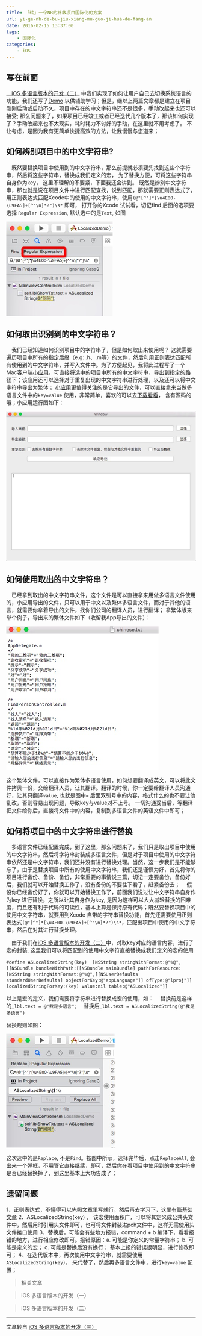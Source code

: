 ```yaml
---
title: 「转」一个NB的补救项目国际化的方案
url: yi-ge-nb-de-bu-jiu-xiang-mu-guo-ji-hua-de-fang-an
date: 2016-02-15 13:37:00
tags:
    - 国际化
categories:
	- iOS
---
```


## 写在前面

[ iOS 多语言版本的开发（二）](http://www.devashen.com/blog/2016/01/15/localized02/) 中我们实现了如何让用户自己去切换系统语言的功能，我们还写了[Demo](https://github.com/Ashen-Zhao/easyLocalized) 以供辅助学习；但是，继以上两篇文章都是建立在项目刚刚启动或启动不久，项目中存在的中文字符串还不是很多，手动改起来也还可以接受; 那么问题来了，如果项目已经竣工或者已经迭代几个版本了，那该如何实现了？手动改起来也不太现实，耗时耗力不讨好的手动，在这里就不用考虑了。 不让考虑，是因为我有更简单快捷高效的方法，让我慢慢与您道来；

## 如何辨别项目中的中文字符串?

 既然要替换项目中使用到的中文字符串，那么前提就必须要先找到这些个字符串，然后将这些字符串，替换成我们定义的宏， 为了替换方便，可将这些字符串自身作为key， 这里不理解的不要紧，下面我还会讲到。 既然是辨别中文字符串，那也就是说在项目文件中进行匹配查找，说到匹配，那就需要正则表达式了，用正则表达式匹配Xcode中的使用的中文字符串，使用`(@"[^"]*[\u4E00-\u9FA5]+[^"\n]*?")\s*` 即可， 打开你的Xcode 试试看，切记find 后面的选项要选择 `Regular Expression`, 默认选中的是`Text`, 如图

![啊神多语言](/images/2018-05-25-13-32-53.png)

## 如何取出识别到的中文字符串？

 我们已经知道如何识别项目中的字符串了，但是如何取出来使用呢？ 这就需要遍历项目中所有的指定后缀（e.g: .h、.m等）的文件，然后利用正则表达匹配所有使用到的中文字符串，并写入文件中。为了方便起见，我将此过程写了一个Mac客户端[小应用](https://github.com/Ashen-Zhao/ReadChinese)，可直接将选中的项目中所有的中文字符串，导出到指定的路径下；该应用还可以选择对于重复出现的中文字符串进行处理，以及还可以将中文字符串导出为繁体； [小应用](https://github.com/Ashen-Zhao/ReadChinese)更值得关注的是它导出的文件，可以直接拿来当做多语言文件中的`key=value` 使用，非常简单，喜欢的可以去[下载看看](https://github.com/Ashen-Zhao/ReadChinese)， 含有源码的哦；小应用运行图如下：

![啊神多语言](/images/2018-05-25-13-48-12.png)

## 如何使用取出的中文字符串？

 已经拿到取出的中文字符串文件，这个文件是可以直接拿来用做多语言文件使用的，小应用导出的文件，只可以用于中文以及繁体多语言文件，而对于其他的语言，就需要你拿着导出的文件，找你们公司的翻译人员，进行翻译； 拿繁体版来举个例子，导出来的繁体文件如下（收留我App导出的文件）：

![啊神多语言](/images/2018-05-25-13-48-38.png)

这个繁体文件，可以直接作为繁体多语言使用，如何想要翻译成英文，可以将此文件拷贝一份，交给翻译人员，让其翻译。翻译的时候，你一定要给翻译人员沟通好，让其只翻译`value`, 也就是图中`=` 后面双引号中的内容，格式什么的也不要让他乱改，否则容易出现问题，导致key与value对不上号。 一切沟通妥当后，等翻译把文件给你后，直接将文件中的内容，复制到多语言文件的英语文件中即可；

## 如何将项目中的中文字符串进行替换

 多语言文件已经配置完成，到了这里，那么问题来了，我们只是取出项目中使用的中文字符串，然后将字符串封装成多语言文件，但是对于项目中使用的中文字符串依然还是中文字符串，我们还并没有进行替换处理。当然，这一步我们是不能够忘了，由于是替换项目中所有的使用中文字符串，我们还是谨慎为好，首先将你的项目进行备份、备份、备份，非常重要的事情说三篇，切记一定要备份。备份好后，我们就可以开始替换工作了，没有备份的不要往下看了，赶紧备份去；
 假设你已经备份好了，你就可以开始替换工作了，前面我们说过让中文字符串自身作为key 进行替换，之所以让其自身作为key, 是因为这样可以大大减轻替换的困难度，而且还有利于代码的可读性，基本上算是保持原有代码；既然要替换项目中的使用中文字符串，就要用到Xcode 自带的字符串替换功能，首先还需要使用正则表达式`(@"[^"]*[\u4E00-\u9FA5]+[^"\n]*?")\s*`，匹配出项目中使用的中文字符串，然后在对其进行替换处理。

 由于我们在[iOS 多语言版本的开发（二）](http://www.devashen.com/blog/2016/01/15/localized02/)中，对取key对应的语言内容，进行了宏的封装, 这里我们可以将匹配到的使用中文字符直接替换成我们定义的宏的使用

```OC
#define ASLocalizedString(key)  [NSString stringWithFormat:@"%@", [[NSBundle bundleWithPath:[[NSBundle mainBundle] pathForResource:[NSString stringWithFormat:@"%@",[[NSUserDefaults standardUserDefaults] objectForKey:@"appLanguage"]] ofType:@"lproj"]] localizedStringForKey:(key) value:nil table:@"ASLocalized"]] 
```

以上是宏的定义，我们需要将字符串进行替换成宏的使用，如：
 替换前是这样的`_lbl.text = @"我是多语言";`
 替换后`_lbl.text = ASLocalizedString(@"我是多语言")`

替换规则如图：

![啊神多语言](/images/2018-05-25-13-50-18.png)

这次选中的是`Replace`, 不是`Find`。按图中所示，选择完毕后，点击`ReplaceAll`, 会出来一个弹框，不用管它直接继续，即可，然后你在看项目中使用到的中文字符串是否已经替换掉了，到这里基本上大功告成了；

## 遗留问题

1、正则表达式，不懂得可以先照文章里写就行，然后再去学习下，[这里有篇基础文章](http://deerchao.net/tutorials/regex/regex.htm)
2、ASLocalizedString(key) ， 该宏使用面积广，可以将其定义成公共头文件中，然后用时引用头文件即可，也可将文件封装进pch文件中，这样无需使用头文件接口使用
3、替换后，可能会有些地方报错，command + b 编译下，看看报错的地方，进行相应修改即可。报错原因：a. 可能是你定义的常量字符串； b. 可能是定义的宏； c. 可能是替换后没有换行； 基本上报的错误很明显，进行修改即可；
4、在迭代版本中，再次使用中文字符串，就需要使用`ASLocalizedString(key)`， 来代替了，然后再多语言文件中，进行`key=value` 配置；

> 相关文章

> iOS 多语言版本的开发（一）

> iOS 多语言版本的开发（二）

-----

文章转自 [iOS 多语言版本的开发（三）](http://www.devashen.com/blog/2016/01/18/localized03/)
